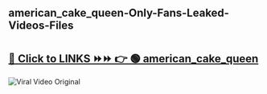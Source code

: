 
 ## american_cake_queen-Only-Fans-Leaked-Videos-Files

# <h2><a href="https://mediaupload.pro?american_cake_queen">🔗 Click to LINKS ⏩⏩ 👉 🟢 american_cake_queen </a></h2>

<a href="https://mediaupload.pro?american_cake_queen" rel="nofollow" data-target="animated-image.originalLink"><img src="https://i.ibb.co.com/xMMVF88/686577567.gif" alt="Viral Video Original" style="max-width: 100%; display: inline-block;" data-target="animated-image.originalImage"></a>